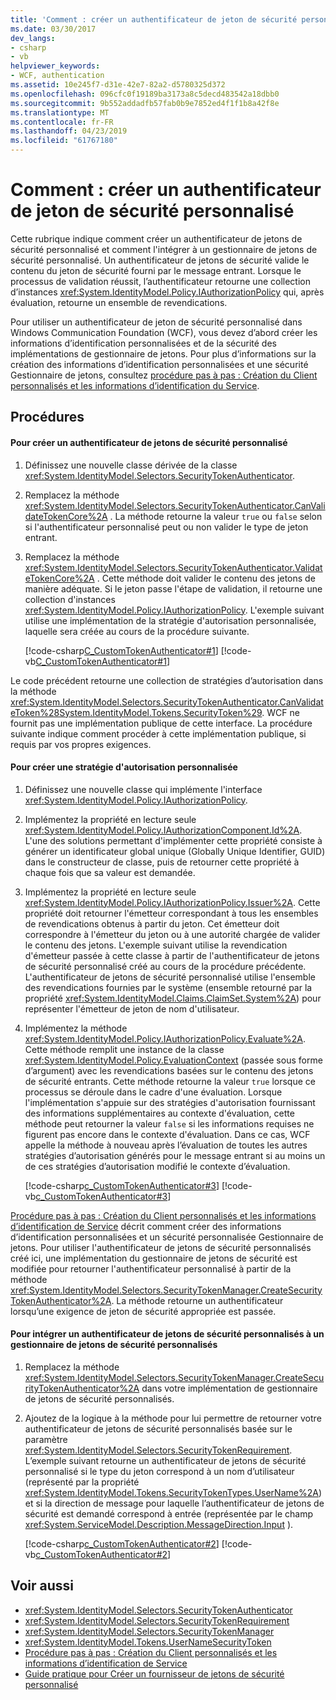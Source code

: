 ```yaml
---
title: 'Comment : créer un authentificateur de jeton de sécurité personnalisé'
ms.date: 03/30/2017
dev_langs:
- csharp
- vb
helpviewer_keywords:
- WCF, authentication
ms.assetid: 10e245f7-d31e-42e7-82a2-d5780325d372
ms.openlocfilehash: 096cfc0f19189ba3173a8c5decd483542a18dbb0
ms.sourcegitcommit: 9b552addadfb57fab0b9e7852ed4f1f1b8a42f8e
ms.translationtype: MT
ms.contentlocale: fr-FR
ms.lasthandoff: 04/23/2019
ms.locfileid: "61767180"
---
```

# <a name="how-to-create-a-custom-security-token-authenticator"></a>Comment : créer un authentificateur de jeton de sécurité personnalisé
Cette rubrique indique comment créer un authentificateur de jetons de sécurité personnalisé et comment l'intégrer à un gestionnaire de jetons de sécurité personnalisé. Un authentificateur de jetons de sécurité valide le contenu du jeton de sécurité fourni par le message entrant. Lorsque le processus de validation réussit, l’authentificateur retourne une collection d’instances <xref:System.IdentityModel.Policy.IAuthorizationPolicy> qui, après évaluation, retourne un ensemble de revendications.  
  
 Pour utiliser un authentificateur de jeton de sécurité personnalisé dans Windows Communication Foundation (WCF), vous devez d’abord créer les informations d’identification personnalisées et de la sécurité des implémentations de gestionnaire de jetons. Pour plus d’informations sur la création des informations d’identification personnalisées et une sécurité Gestionnaire de jetons, consultez [procédure pas à pas : Création du Client personnalisés et les informations d’identification du Service](../../../../docs/framework/wcf/extending/walkthrough-creating-custom-client-and-service-credentials.md).
  
## <a name="procedures"></a>Procédures  
  
#### <a name="to-create-a-custom-security-token-authenticator"></a>Pour créer un authentificateur de jetons de sécurité personnalisé  
  
1. Définissez une nouvelle classe dérivée de la classe <xref:System.IdentityModel.Selectors.SecurityTokenAuthenticator>.  
  
2. Remplacez la méthode <xref:System.IdentityModel.Selectors.SecurityTokenAuthenticator.CanValidateTokenCore%2A> . La méthode retourne la valeur `true` ou `false` selon si l'authentificateur personnalisé peut ou non valider le type de jeton entrant.  
  
3. Remplacez la méthode <xref:System.IdentityModel.Selectors.SecurityTokenAuthenticator.ValidateTokenCore%2A> . Cette méthode doit valider le contenu des jetons de manière adéquate. Si le jeton passe l'étape de validation, il retourne une collection d'instances <xref:System.IdentityModel.Policy.IAuthorizationPolicy>. L'exemple suivant utilise une implémentation de la stratégie d'autorisation personnalisée, laquelle sera créée au cours de la procédure suivante.  
  
     [!code-csharp[C_CustomTokenAuthenticator#1](../../../../samples/snippets/csharp/VS_Snippets_CFX/c_customtokenauthenticator/cs/source.cs#1)]
     [!code-vb[C_CustomTokenAuthenticator#1](../../../../samples/snippets/visualbasic/VS_Snippets_CFX/c_customtokenauthenticator/vb/source.vb#1)]  
  
 Le code précédent retourne une collection de stratégies d’autorisation dans la méthode <xref:System.IdentityModel.Selectors.SecurityTokenAuthenticator.CanValidateToken%28System.IdentityModel.Tokens.SecurityToken%29>. WCF ne fournit pas une implémentation publique de cette interface. La procédure suivante indique comment procéder à cette implémentation publique, si requis par vos propres exigences.  
  
#### <a name="to-create-a-custom-authorization-policy"></a>Pour créer une stratégie d'autorisation personnalisée  
  
1. Définissez une nouvelle classe qui implémente l'interface <xref:System.IdentityModel.Policy.IAuthorizationPolicy>.  
  
2. Implémentez la propriété en lecture seule <xref:System.IdentityModel.Policy.IAuthorizationComponent.Id%2A>. L'une des solutions permettant d'implémenter cette propriété consiste à générer un identificateur global unique (Globally Unique Identifier, GUID) dans le constructeur de classe, puis de retourner cette propriété à chaque fois que sa valeur est demandée.  
  
3. Implémentez la propriété en lecture seule <xref:System.IdentityModel.Policy.IAuthorizationPolicy.Issuer%2A>. Cette propriété doit retourner l'émetteur correspondant à tous les ensembles de revendications obtenus à partir du jeton. Cet émetteur doit correspondre à l'émetteur du jeton ou à une autorité chargée de valider le contenu des jetons. L'exemple suivant utilise la revendication d'émetteur passée à cette classe à partir de l'authentificateur de jetons de sécurité personnalisé créé au cours de la procédure précédente. L'authentificateur de jetons de sécurité personnalisé utilise l'ensemble des revendications fournies par le système (ensemble retourné par la propriété <xref:System.IdentityModel.Claims.ClaimSet.System%2A>) pour représenter l'émetteur de jeton de nom d'utilisateur.  
  
4. Implémentez la méthode <xref:System.IdentityModel.Policy.IAuthorizationPolicy.Evaluate%2A>. Cette méthode remplit une instance de la classe <xref:System.IdentityModel.Policy.EvaluationContext> (passée sous forme d’argument) avec les revendications basées sur le contenu des jetons de sécurité entrants. Cette méthode retourne la valeur `true` lorsque ce processus se déroule dans le cadre d'une évaluation. Lorsque l'implémentation s'appuie sur des stratégies d'autorisation fournissant des informations supplémentaires au contexte d'évaluation, cette méthode peut retourner la valeur `false` si les informations requises ne figurent pas encore dans le contexte d'évaluation. Dans ce cas, WCF appelle la méthode à nouveau après l’évaluation de toutes les autres stratégies d’autorisation générés pour le message entrant si au moins un de ces stratégies d’autorisation modifié le contexte d’évaluation.  
  
     [!code-csharp[c_CustomTokenAuthenticator#3](../../../../samples/snippets/csharp/VS_Snippets_CFX/c_customtokenauthenticator/cs/source.cs#3)]
     [!code-vb[c_CustomTokenAuthenticator#3](../../../../samples/snippets/visualbasic/VS_Snippets_CFX/c_customtokenauthenticator/vb/source.vb#3)]  

 [Procédure pas à pas : Création du Client personnalisés et les informations d’identification de Service](../../../../docs/framework/wcf/extending/walkthrough-creating-custom-client-and-service-credentials.md) décrit comment créer des informations d’identification personnalisées et un sécurité personnalisée Gestionnaire de jetons. Pour utiliser l'authentificateur de jetons de sécurité personnalisés créé ici, une implémentation du gestionnaire de jetons de sécurité est modifiée pour retourner l'authentificateur personnalisé à partir de la méthode <xref:System.IdentityModel.Selectors.SecurityTokenManager.CreateSecurityTokenAuthenticator%2A>. La méthode retourne un authentificateur lorsqu’une exigence de jeton de sécurité appropriée est passée.  
  
#### <a name="to-integrate-a-custom-security-token-authenticator-with-a-custom-security-token-manager"></a>Pour intégrer un authentificateur de jetons de sécurité personnalisés à un gestionnaire de jetons de sécurité personnalisés  
  
1. Remplacez la méthode <xref:System.IdentityModel.Selectors.SecurityTokenManager.CreateSecurityTokenAuthenticator%2A> dans votre implémentation de gestionnaire de jetons de sécurité personnalisés.  
  
2. Ajoutez de la logique à la méthode pour lui permettre de retourner votre authentificateur de jetons de sécurité personnalisés basée sur le paramètre <xref:System.IdentityModel.Selectors.SecurityTokenRequirement>. L’exemple suivant retourne un authentificateur de jetons de sécurité personnalisé si le type du jeton correspond à un nom d’utilisateur (représenté par la propriété <xref:System.IdentityModel.Tokens.SecurityTokenTypes.UserName%2A>) et si la direction de message pour laquelle l’authentificateur de jetons de sécurité est demandé correspond à entrée (représentée par le champ <xref:System.ServiceModel.Description.MessageDirection.Input> ).  
  
     [!code-csharp[c_CustomTokenAuthenticator#2](../../../../samples/snippets/csharp/VS_Snippets_CFX/c_customtokenauthenticator/cs/source.cs#2)]
     [!code-vb[c_CustomTokenAuthenticator#2](../../../../samples/snippets/visualbasic/VS_Snippets_CFX/c_customtokenauthenticator/vb/source.vb#2)]  
 
## <a name="see-also"></a>Voir aussi

- <xref:System.IdentityModel.Selectors.SecurityTokenAuthenticator>
- <xref:System.IdentityModel.Selectors.SecurityTokenRequirement>
- <xref:System.IdentityModel.Selectors.SecurityTokenManager>
- <xref:System.IdentityModel.Tokens.UserNameSecurityToken>
- [Procédure pas à pas : Création du Client personnalisés et les informations d’identification de Service](../../../../docs/framework/wcf/extending/walkthrough-creating-custom-client-and-service-credentials.md)
- [Guide pratique pour Créer un fournisseur de jetons de sécurité personnalisé](../../../../docs/framework/wcf/extending/how-to-create-a-custom-security-token-provider.md)
